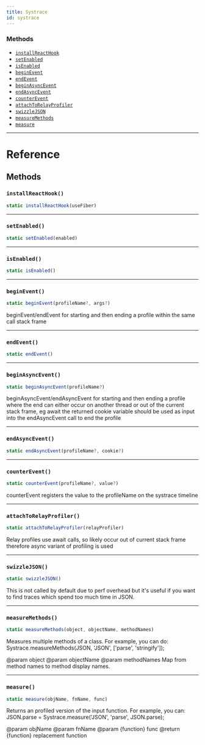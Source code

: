 ```yaml
---
title: Systrace
id: systrace
---
```


### Methods

- [`installReactHook`](systrace.md#installreacthook)
- [`setEnabled`](systrace.md#setenabled)
- [`isEnabled`](systrace.md#isenabled)
- [`beginEvent`](systrace.md#beginevent)
- [`endEvent`](systrace.md#endevent)
- [`beginAsyncEvent`](systrace.md#beginasyncevent)
- [`endAsyncEvent`](systrace.md#endasyncevent)
- [`counterEvent`](systrace.md#counterevent)
- [`attachToRelayProfiler`](systrace.md#attachtorelayprofiler)
- [`swizzleJSON`](systrace.md#swizzlejson)
- [`measureMethods`](systrace.md#measuremethods)
- [`measure`](systrace.md#measure)

---

# Reference

## Methods

### `installReactHook()`

```jsx
static installReactHook(useFiber)
```

---

### `setEnabled()`

```jsx
static setEnabled(enabled)
```

---

### `isEnabled()`

```jsx
static isEnabled()
```

---

### `beginEvent()`

```jsx
static beginEvent(profileName?, args?)
```

beginEvent/endEvent for starting and then ending a profile within the same call stack frame

---

### `endEvent()`

```jsx
static endEvent()
```

---

### `beginAsyncEvent()`

```jsx
static beginAsyncEvent(profileName?)
```

beginAsyncEvent/endAsyncEvent for starting and then ending a profile where the end can either occur on another thread or out of the current stack frame, eg await the returned cookie variable should be used as input into the endAsyncEvent call to end the profile

---

### `endAsyncEvent()`

```jsx
static endAsyncEvent(profileName?, cookie?)
```

---

### `counterEvent()`

```jsx
static counterEvent(profileName?, value?)
```

counterEvent registers the value to the profileName on the systrace timeline

---

### `attachToRelayProfiler()`

```jsx
static attachToRelayProfiler(relayProfiler)
```

Relay profiles use await calls, so likely occur out of current stack frame therefore async variant of profiling is used

---

### `swizzleJSON()`

```jsx
static swizzleJSON()
```

This is not called by default due to perf overhead but it's useful if you want to find traces which spend too much time in JSON.

---

### `measureMethods()`

```jsx
static measureMethods(object, objectName, methodNames)
```

Measures multiple methods of a class. For example, you can do: Systrace.measureMethods(JSON, 'JSON', ['parse', 'stringify']);

@param object @param objectName @param methodNames Map from method names to method display names.

---

### `measure()`

```jsx
static measure(objName, fnName, func)
```

Returns an profiled version of the input function. For example, you can: JSON.parse = Systrace.measure('JSON', 'parse', JSON.parse);

@param objName @param fnName @param {function} func @return {function} replacement function

